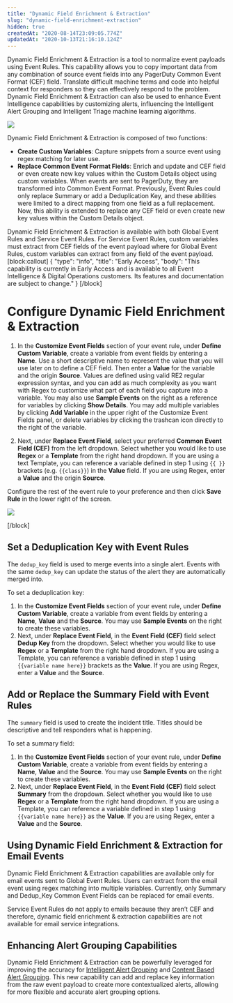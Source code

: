 ```yaml
---
title: "Dynamic Field Enrichment & Extraction"
slug: "dynamic-field-enrichment-extraction"
hidden: true
createdAt: "2020-08-14T23:09:05.774Z"
updatedAt: "2020-10-13T21:16:10.124Z"
---
```

Dynamic Field Enrichment & Extraction is a tool to normalize event payloads using Event Rules. This capability allows you to copy important data from any combination of source event fields into any PagerDuty Common Event Format (CEF) field. Translate difficult machine terms and code into helpful context for responders so they can effectively respond to the problem. Dynamic Field Enrichment & Extraction can also be used to enhance Event Intelligence capabilities by customizing alerts, influencing the Intelligent Alert Grouping and Intelligent Triage machine learning algorithms. 

![](https://files.readme.io/dad0bfe-DFEE_Configuration.png)

Dynamic Field Enrichment & Extraction is composed of two functions:

* **Create Custom Variables**: Capture snippets from a source event using regex matching for later use.
* **Replace Common Event Format Fields**: Enrich and update and CEF field or even create new key values within the Custom Details object using custom variables. When events are sent to PagerDuty, they are transformed into Common Event Format. Previously, Event Rules could only replace Summary or add a Deduplication Key, and these abilities were limited to a direct mapping from one field as a full replacement. Now, this ability is extended to replace any CEF field or even create new key values within the Custom Details object.

Dynamic Field Enrichment & Extraction is available with both Global Event Rules and Service Event Rules. For Service Event Rules, custom variables must extract from CEF fields of the event payload where for Global Event Rules, custom variables can extract from any field of the event payload.
[block:callout]
{
  "type": "info",
  "title": "Early Access",
  "body": "This capability is currently in Early Access and is available to all Event Intelligence & Digital Operations customers. Its features and documentation are subject to change."
}
[/block]
# Configure Dynamic Field Enrichment & Extraction

1. In the **Customize Event Fields** section of your event rule, under **Define Custom Variable**, create a variable from event fields by entering a **Name**. Use a short descriptive name to represent the value that you will use later on to define a CEF field. Then enter a **Value** for the variable and the origin **Source**. Values are defined using valid RE2 regular expression syntax, and you can add as much complexity as you want with Regex to customize what part of each field you capture into a variable. You may also use **Sample Events** on the right as a reference for variables by clicking **Show Details**. You may add multiple variables by clicking **Add Variable** in the upper right of the Customize Event Fields panel, or delete variables by clicking the trashcan icon directly to the right of the variable.

2. Next, under **Replace Event Field**, select your preferred **Common Event Field (CEF)** from the left dropdown. Select whether you would like to use **Regex** or a **Template** from the right hand dropdown. If you are using a text Template, you can reference a variable defined in step 1 using `{{ }}` brackets (e.g. `{{class}}`) in the **Value** field. If you are using Regex, enter a **Value** and the origin **Source**.

Configure the rest of the event rule to your preference and then click **Save Rule** in the lower right of the screen.


![](https://files.readme.io/d88fb46-DFEE_Alert_Logs.png)

[/block]
## Set a Deduplication Key with Event Rules

The `dedup_key` field is used to merge events into a single alert. Events with the same `dedup_key` can update the status of the alert they are automatically merged into.

To set a deduplication key:

1. In the **Customize Event Fields** section of your event rule, under **Define Custom Variable**, create a variable from event fields by entering a **Name**, **Value** and the **Source**. You may use **Sample Events** on the right to create these variables.
2. Next, under **Replace Event Field**, in the **Event Field (CEF)** field select **Dedup Key** from the dropdown. Select whether you would like to use **Regex** or a **Template** from the right hand dropdown. If you are using a Template, you can reference a variable defined in step 1 using `{{variable name here}}` brackets as the **Value**. If you are using Regex, enter a **Value** and the **Source**.

## Add or Replace the Summary Field with Event Rules

The `summary` field is used to create the incident title. Titles should be descriptive and tell responders what is happening.

To set a summary field:

1. In the **Customize Event Fields** section of your event rule, under **Define Custom Variable**, create a variable from event fields by entering a **Name**, **Value** and the **Source**. You may use **Sample Events** on the right to create these variables.
2. Next, under **Replace Event Field**, in the **Event Field (CEF)** field select **Summary** from the dropdown. Select whether you would like to use **Regex** or a **Template** from the right hand dropdown. If you are using a Template, you can reference a variable defined in step 1 using `{{variable name here}}` as the **Value**. If you are using Regex, enter a **Value** and the **Source**.

## Using Dynamic Field Enrichment & Extraction for Email Events

Dynamic Field Enrichment & Extraction capabilities are available only for email events sent to Global Event Rules. Users can extract from the email event using regex matching into multiple variables. Currently, only Summary and Dedup_Key Common Event Fields can be replaced for email events.

Service Event Rules do not apply to emails because they aren’t CEF and therefore, dynamic field enrichment & extraction capabilities are not available for email service integrations. 


## Enhancing Alert Grouping Capabilities

Dynamic Field Enrichment & Extraction can be powerfully leveraged for improving the accuracy for [Intelligent Alert Grouping](https://support.pagerduty.com/docs/intelligent-alert-grouping) and [Content Based Alert Grouping](https://support.pagerduty.com/docs/content-based-alert-grouping). This new capability can add and replace key information from the raw event payload to create more contextualized alerts, allowing for more flexible and accurate alert grouping options.